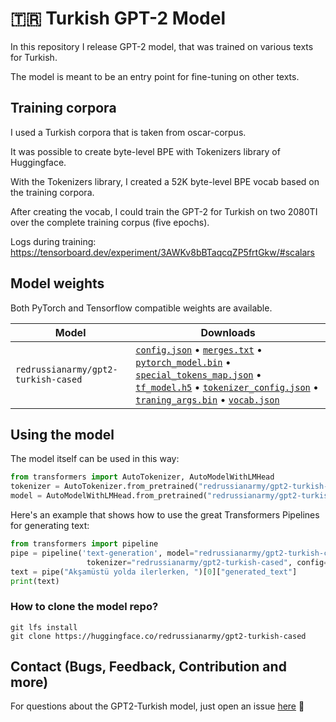 # 🇹🇷 Turkish GPT-2 Model

In this repository I release GPT-2 model, that was trained on various texts for Turkish.

The model is meant to be an entry point for fine-tuning on other texts.

## Training corpora

I used a Turkish corpora that is taken from oscar-corpus.

It was possible to create byte-level BPE with Tokenizers library of Huggingface.

With the Tokenizers library, I created a 52K byte-level BPE vocab based on the training corpora.

After creating the vocab, I could train the GPT-2 for Turkish on two 2080TI over the complete training corpus (five epochs).

Logs during training:
https://tensorboard.dev/experiment/3AWKv8bBTaqcqZP5frtGkw/#scalars

## Model weights

Both PyTorch and Tensorflow compatible weights are available.

| Model                             | Downloads
| --------------------------------- | ---------------------------------------------------------------------------------------------------------------
| `redrussianarmy/gpt2-turkish-cased`   | [`config.json`](https://huggingface.co/redrussianarmy/gpt2-turkish-cased/resolve/main/config.json) • [`merges.txt`](https://huggingface.co/redrussianarmy/gpt2-turkish-cased/resolve/main/merges.txt) • [`pytorch_model.bin`](https://huggingface.co/redrussianarmy/gpt2-turkish-cased/resolve/main/pytorch_model.bin) • [`special_tokens_map.json`](https://huggingface.co/redrussianarmy/gpt2-turkish-cased/resolve/main/special_tokens_map.json) • [`tf_model.h5`](https://huggingface.co/redrussianarmy/gpt2-turkish-cased/resolve/main/tf_model.h5) • [`tokenizer_config.json`](https://huggingface.co/redrussianarmy/gpt2-turkish-cased/resolve/main/tokenizer_config.json) • [`traning_args.bin`](https://huggingface.co/redrussianarmy/gpt2-turkish-cased/resolve/main/training_args.bin) • [`vocab.json`](https://huggingface.co/redrussianarmy/gpt2-turkish-cased/resolve/main/vocab.json)

## Using the model

The model itself can be used in this way:

``` python
from transformers import AutoTokenizer, AutoModelWithLMHead
tokenizer = AutoTokenizer.from_pretrained("redrussianarmy/gpt2-turkish-cased")
model = AutoModelWithLMHead.from_pretrained("redrussianarmy/gpt2-turkish-cased")
```

Here's an example that shows how to use the great Transformers Pipelines for generating text:

``` python
from transformers import pipeline
pipe = pipeline('text-generation', model="redrussianarmy/gpt2-turkish-cased",
                 tokenizer="redrussianarmy/gpt2-turkish-cased", config={'max_length':800})   
text = pipe("Akşamüstü yolda ilerlerken, ")[0]["generated_text"]
print(text)
```

### How to clone the model repo?
```
git lfs install
git clone https://huggingface.co/redrussianarmy/gpt2-turkish-cased
```

## Contact (Bugs, Feedback, Contribution and more)
For questions about the GPT2-Turkish model, just open an issue [here](https://github.com/redrussianarmy/gpt2-turkish/issues) 🤗
